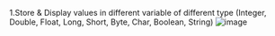 1.Store & Display values in different variable of different type (Integer, Double, Float, Long, Short, Byte, Char, Boolean, String)
![image](https://github.com/Rushi-7070/MAD_Practical-1_21012011136/assets/97504709/0677f1e9-a3e3-4f6e-8dc2-2e76da648e87)
